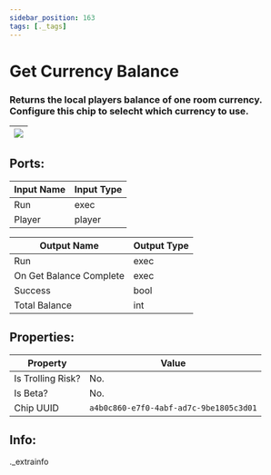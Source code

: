 ```yaml
---
sidebar_position: 163
tags: [._tags]
---
```


# Get Currency Balance


### Returns the local players balance of one room currency. Configure this chip to selecht which currency to use.

| ![](https://images-ext-2.discordapp.net/external/MPmIaQzlEPmgGWlgi-WxBBXt0Bjv_zWPkg1y1f_sy3s/https/www.recroomcircuits.com/image/circuit/absolute-value?width=206&height=108) |
|-----|

## Ports:

| Input Name | Input Type |
|-----------|-----------|
| Run | exec |
| Player | player |

| Output Name | Output Type |
|-----------|-----------|
| Run | exec |
| On Get Balance Complete | exec |
| Success | bool |
| Total Balance | int |

## Properties:

| Property  | Value |
|-------------------|-----------|
| Is Trolling Risk? | No. |
| Is Beta? | No. |
| Chip UUID | `a4b0c860-e7f0-4abf-ad7c-9be1805c3d01` |

## Info:
._extrainfo